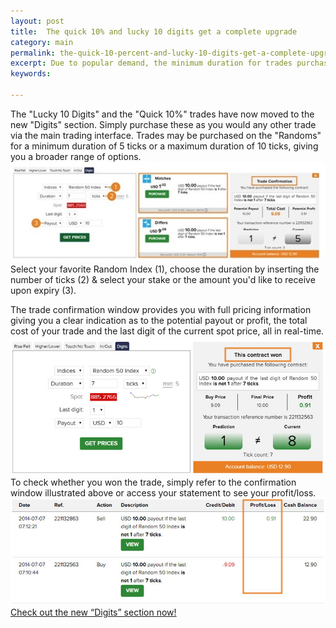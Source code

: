 ```yaml
---
layout: post
title:  The quick 10% and lucky 10 digits get a complete upgrade 
category: main
permalink: the-quick-10-percent-and-lucky-10-digits-get-a-complete-upgrade
excerpt: Due to popular demand, the minimum duration for trades purchased on major Forex pairs has changed across our full range of contracts. With this latest upgrade, Intraday contracts such as the Higher/Lower and the Touch/
keywords: 

---
```

The "Lucky 10 Digits" and the "Quick 10%" trades have now moved to the new "Digits" section. Simply purchase these as you would any other trade via the main trading interface. Trades may be purchased on the "Randoms" for a minimum duration of 5 ticks or a maximum duration of 10 ticks, giving you a broader range of options.
![d](/post_images/3174351.jpg)
Select your favorite Random Index (1), choose the duration by inserting the number of ticks (2) & select your stake or the amount you'd like to receive upon expiry (3).

The trade confirmation window provides you with full pricing information giving you a clear indication as to the potential payout or profit, the total cost of your trade and the last digit of the current spot price, all in real-time.
 ![d](/post_images/424918_orig.jpg)
To check whether you won the trade, simply refer to the confirmation window illustrated above or access your statement to see your profit/loss.
 ![d](/post_images/9714301_orig.jpg)
[Check out the new “Digits” section now!](https://www.binary.com/c/trade.cgi?market=random&time=7t&form_name=digits&expiry_type=duration&amount_type=payout&H=%2B0&currency=USD&underlying_symbol=R_50&amount=10&date_start=now&type=DIGITMATCH&l=EN&utm_medium=social&utm_source=blog&utm_content=whatsnew)


